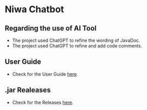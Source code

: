 # Niwa Chatbot
## Regarding the use of AI Tool
- The project used ChatGPT to refine the wording of JavaDoc.
- The project used ChatGPT to refine and add code comments.
## User Guide
- Check for the User Guide [here](https://danlinhhuynh-niwashi.github.io/ip/).
## .jar Realeases
- Check for the Releases [here](https://github.com/DanLinhHuynh-Niwashi/ip/releases).
